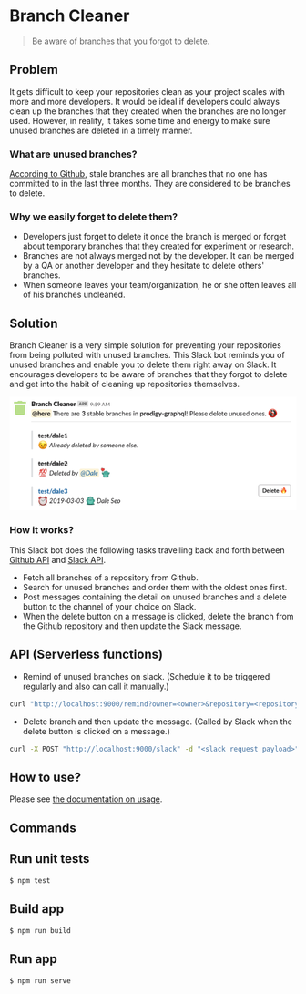 # Branch Cleaner

> Be aware of branches that you forgot to delete.

## Problem

It gets difficult to keep your repositories clean as your project scales with more and more developers.
It would be ideal if developers could always clean up the branches that they created when the branches are no longer used.
However, in reality, it takes some time and energy to make sure unused branches are deleted in a timely manner.

### What are unused branches?

[According to Github](https://help.github.com/en/articles/viewing-branches-in-your-repository), stale branches are all branches that no one has committed to in the last three months. They are considered to be branches to delete.

### Why we easily forget to delete them?

-   Developers just forget to delete it once the branch is merged or forget about temporary branches that they created for experiment or research.
-   Branches are not always merged not by the developer. It can be merged by a QA or another developer and they hesitate to delete others' branches.
-   When someone leaves your team/organization, he or she often leaves all of his branches uncleaned.

## Solution

Branch Cleaner is a very simple solution for preventing your repositories from being polluted with unused branches.
This Slack bot reminds you of unused branches and enable you to delete them right away on Slack.
It encourages developers to be aware of branches that they forgot to delete and get into the habit of cleaning up repositories themselves.

![ScreenShot](./ScreenShot.png)

### How it works?

This Slack bot does the following tasks travelling back and forth between [Github API](https://api.github.com) and [Slack API](https://api.slack.com/).

-   Fetch all branches of a repository from Github.
-   Search for unused branches and order them with the oldest ones first.
-   Post messages containing the detail on unused branches and a delete button to the channel of your choice on Slack.
-   When the delete button on a message is clicked, delete the branch from the Github repository and then update the Slack message.

## API (Serverless functions)

-   Remind of unused branches on slack. (Schedule it to be triggered regularly and also can call it manually.)

```sh
curl "http://localhost:9000/remind?owner=<owner>&repository=<repository>&channel=<channel>"
```

-   Delete branch and then update the message. (Called by Slack when the delete button is clicked on a message.)

```sh
curl -X POST "http://localhost:9000/slack" -d "<slack request payload>"
```

## How to use?

Please see [the documentation on usage](./docs/USAGE.md).

## Commands

## Run unit tests

```
$ npm test
```

## Build app

```
$ npm run build
```

## Run app

```
$ npm run serve
```
